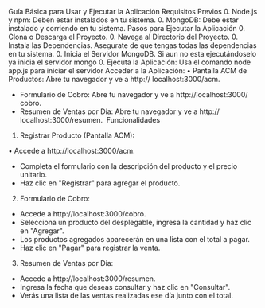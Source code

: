 Guía Básica para Usar y Ejecutar la Aplicación 
Requisitos Previos 0. Node.js y npm: Deben estar instalados en tu sistema. 0. MongoDB: Debe estar instalado y corriendo en tu sistema. 
Pasos para Ejecutar la Aplicación 0. Clona o Descarga el Proyecto. 0. Navega al Directorio del Proyecto. 0. Instala las Dependencias. Asegurate de que tengas todas las 
dependencias en tu sistema. 0. Inicia el Servidor MongoDB. Si aun no esta ejecutándoselo ya inicia 
el servidor mongo 0. Ejecuta la Aplicación: Usa el comando node app.js para iniciar el 
servidor 
Acceder a la Aplicación: • Pantalla ACM de Productos: Abre tu navegador y ve a http:// 
localhost:3000/acm. 
* Formulario de Cobro: Abre tu navegador y ve a http://localhost:3000/  cobro.  
* Resumen de Ventas por Día: Abre tu navegador y ve a http://  localhost:3000/resumen.  Funcionalidades  
1. Registrar Producto (Pantalla ACM): 

• Accede a http://localhost:3000/acm. 
* Completa el formulario con la descripción del producto y el precio unitario.  
* Haz clic en "Registrar" para agregar el producto.  
2. Formulario de Cobro: 
* Accede a http://localhost:3000/cobro.  
* Selecciona un producto del desplegable, ingresa la cantidad y haz clic  en "Agregar".  
* Los productos agregados aparecerán en una lista con el total a pagar.  
* Haz clic en "Pagar" para registrar la venta.  


3. Resumen de Ventas por Día: 
* Accede a http://localhost:3000/resumen.  
* Ingresa la fecha que deseas consultar y haz clic en "Consultar".  
* Verás una lista de las ventas realizadas ese día junto con el total.  

 
